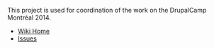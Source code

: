 This project is used for coordination of the work on the DrupalCamp Montréal 2014.

- [Wiki Home](https://github.com/DrupalMontreal/2014.drupalcampmontreal.com/wiki)
- [Issues](https://github.com/DrupalMontreal/2014.drupalcampmontreal.com/issues)
